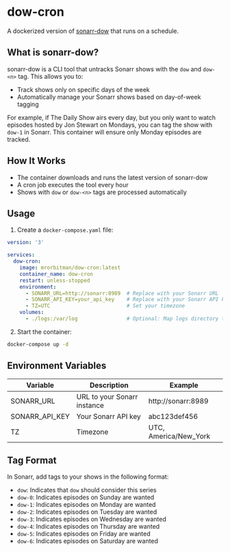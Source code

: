 # dow-cron

A dockerized version of [sonarr-dow](https://gitlab.com/ddb_db/sonarr-dow) that runs on a schedule.

## What is sonarr-dow?

sonarr-dow is a CLI tool that untracks Sonarr shows with the `dow` and `dow-<n>` tag. This allows you to:

- Track shows only on specific days of the week
- Automatically manage your Sonarr shows based on day-of-week tagging

For example, if The Daily Show airs every day, but you only want to watch episodes hosted by Jon Stewart on Mondays, you can tag the show with `dow-1` in Sonarr. This container will ensure only Monday episodes are tracked.

## How It Works

- The container downloads and runs the latest version of sonarr-dow
- A cron job executes the tool every hour
- Shows with `dow` or `dow-<n>` tags are processed automatically

## Usage

1. Create a `docker-compose.yaml` file:

```yaml
version: '3'

services:
  dow-cron:
    image: mrorbitman/dow-cron:latest
    container_name: dow-cron
    restart: unless-stopped
    environment:
      - SONARR_URL=http://sonarr:8989  # Replace with your Sonarr URL
      - SONARR_API_KEY=your_api_key    # Replace with your Sonarr API key
      - TZ=UTC                         # Set your timezone
    volumes:
      - ./logs:/var/log                # Optional: Map logs directory to host
```

2. Start the container:

```bash
docker-compose up -d
```

## Environment Variables

| Variable | Description | Example |
|----------|-------------|---------|
| SONARR_URL | URL to your Sonarr instance | http://sonarr:8989 |
| SONARR_API_KEY | Your Sonarr API key | abc123def456 |
| TZ | Timezone | UTC, America/New_York |

## Tag Format

In Sonarr, add tags to your shows in the following format:

- `dow`: Indicates that `dow` should consider this series
- `dow-0`: Indicates episodes on Sunday are wanted
- `dow-1`: Indicates episodes on Monday are wanted
- `dow-2`: Indicates episodes on Tuesday are wanted
- `dow-3`: Indicates episodes on Wednesday are wanted
- `dow-4`: Indicates episodes on Thursday are wanted
- `dow-5`: Indicates episodes on Friday are wanted
- `dow-6`: Indicates episodes on Saturday are wanted
